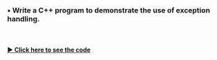 ### ▪️ Write a C++ program to demonstrate the use of exception handling.

<br/>

#### [▶️ Click here to see the code](./exceptions.cpp)
